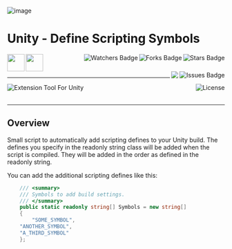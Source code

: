 ![image](https://github.com/JDSherbert/Unity-Define-Scripting-Symbols/assets/43964243/3c7f083e-8465-4f19-b7e5-f558c5309d2f)

# Unity - Define Scripting Symbols

<!-- Header Start -->
<a href = "https://docs.unity.com/"> <img align="left" img height="40" img width="40" src="https://cdn.simpleicons.org/unity/white"> </a> 
<a href = "https://learn.microsoft.com/en-us/dotnet/csharp"> <img height="40" img width="40" src="https://cdn.simpleicons.org/csharp"> </a>
<img align="right" alt="Stars Badge" src="https://img.shields.io/github/stars/jdsherbert/Unity-Define-Scripting-Symbols?label=%E2%AD%90"/>
<img align="right" alt="Forks Badge" src="https://img.shields.io/github/forks/jdsherbert/Unity-Define-Scripting-Symbols?label=%F0%9F%8D%B4"/>
<img align="right" alt="Watchers Badge" src="https://img.shields.io/github/watchers/jdsherbert/Unity-Define-Scripting-Symbols?label=%F0%9F%91%81%EF%B8%8F"/>
<img align="right" alt="Issues Badge" src="https://img.shields.io/github/issues/jdsherbert/Unity-Define-Scripting-Symbols?label=%E2%9A%A0%EF%B8%8F"/>
<img align="right" src="https://hits.seeyoufarm.com/api/count/incr/badge.svg?url=https%3A%2F%2Fgithub.com%2FJDSherbert%2FUnity-Define-Scripting-Symbols%2Fhit-counter%2FREADME&count_bg=%2379C83D&title_bg=%23555555&labelColor=0E1128&title=🔍&style=for-the-badge">
<!-- Header End --> 

-----------------------------------------------------------------------

<a href="https://docs.unity.com/"> 
  <img align="left" alt="Extension Tool For Unity" src="https://img.shields.io/badge/Extension%20Tool%20For%20Unity-FFFFFF?style=for-the-badge&logo=unity&logoColor=black&color=black&labelColor=FFFFFF"> </a>
  
<a href="https://choosealicense.com/licenses/mit"> 
  <img align="right" alt="License" src="https://img.shields.io/badge/License%20:%20MIT-black?style=for-the-badge&logo=mit&logoColor=white&color=black&labelColor=black"> </a>
  
<br></br>

 -----------------------------------------------------------------------
## Overview

Small script to automatically add scripting defines to your Unity build. The defines you specify in the readonly string class will be added when the script is compiled. They will be added in the order as defined in the readonly string.

You can add the additional scripting defines like this:
```cs
	/// <summary>
	/// Symbols to add build settings.
	/// </summary>
	public static readonly string[] Symbols = new string[]
	{
		"SOME_SYMBOL",
    "ANOTHER_SYMBOL",
    "A_THIRD_SYMBOL"
	};
```
